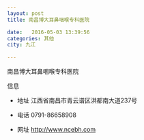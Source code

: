 ```yaml
--- 
layout: post 
title: 南昌博大耳鼻咽喉专科医院

date:   2016-05-03 13:39:56 
categories: 其他  
city: 九江
  
--- 
```

   
南昌博大耳鼻咽喉专科医院

信息
 - 地址 江西省南昌市青云谱区洪都南大道237号

 - 电话 0791-86658908

 - 网址 http://www.ncebh.com


